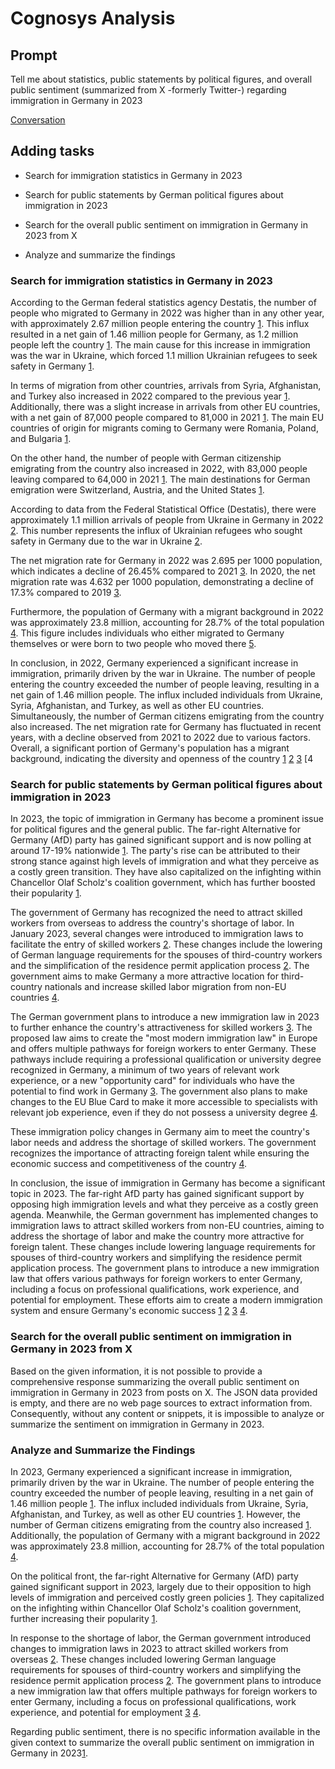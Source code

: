# Cognosys Analysis

## Prompt

Tell me about statistics, public statements by political figures, and overall public sentiment (summarized from X -formerly Twitter-) regarding immigration in Germany in 2023

[Conversation](https://app.cognosys.ai/#:~:text=Tell%20me%20about%20statistics%2C%20public%20statements%20by%20political%20figures%2C%20and%20overall%20public%20sentiment%20(summarized%20from%20X%20%2Dformerly%20Twitter%2D)%20regarding%20immigration%20in%20Germany%20in%202023)


## Adding tasks

* Search for immigration statistics in Germany in 2023

* Search for public statements by German political figures about immigration in 2023

* Search for the overall public sentiment on immigration in Germany in 2023 from X

* Analyze and summarize the findings

###  Search for immigration statistics in Germany in 2023 

According to the German federal statistics agency Destatis, the number of people who migrated to Germany in 2022 was higher than in any other year, with approximately 2.67 million people entering the country [1](https://www.dw.com/en/germany-immigration-reaches-record-high-in-2022/a-66042319). This influx resulted in a net gain of 1.46 million people for Germany, as 1.2 million people left the country [1](https://www.dw.com/en/germany-immigration-reaches-record-high-in-2022/a-66042319). The main cause for this increase in immigration was the war in Ukraine, which forced 1.1 million Ukrainian refugees to seek safety in Germany [1](https://www.dw.com/en/germany-immigration-reaches-record-high-in-2022/a-66042319).

In terms of migration from other countries, arrivals from Syria, Afghanistan, and Turkey also increased in 2022 compared to the previous year [1](https://www.dw.com/en/germany-immigration-reaches-record-high-in-2022/a-66042319). Additionally, there was a slight increase in arrivals from other EU countries, with a net gain of 87,000 people compared to 81,000 in 2021 [1](https://www.dw.com/en/germany-immigration-reaches-record-high-in-2022/a-66042319). The main EU countries of origin for migrants coming to Germany were Romania, Poland, and Bulgaria [1](https://www.dw.com/en/germany-immigration-reaches-record-high-in-2022/a-66042319).

On the other hand, the number of people with German citizenship emigrating from the country also increased in 2022, with 83,000 people leaving compared to 64,000 in 2021 [1](https://www.dw.com/en/germany-immigration-reaches-record-high-in-2022/a-66042319). The main destinations for German emigration were Switzerland, Austria, and the United States [1](https://www.dw.com/en/germany-immigration-reaches-record-high-in-2022/a-66042319).

According to data from the Federal Statistical Office (Destatis), there were approximately 1.1 million arrivals of people from Ukraine in Germany in 2022 [2](https://www.destatis.de/EN/Themes/Society-Environment/Population/Migration/_node.html). This number represents the influx of Ukrainian refugees who sought safety in Germany due to the war in Ukraine [2](https://www.destatis.de/EN/Themes/Society-Environment/Population/Migration/_node.html).

The net migration rate for Germany in 2022 was 2.695 per 1000 population, which indicates a decline of 26.45% compared to 2021 [3](https://www.macrotrends.net/countries/DEU/germany/net-migration). In 2020, the net migration rate was 4.632 per 1000 population, demonstrating a decline of 17.3% compared to 2019 [3](https://www.macrotrends.net/countries/DEU/germany/net-migration).

Furthermore, the population of Germany with a migrant background in 2022 was approximately 23.8 million, accounting for 28.7% of the total population [4](https://www.destatis.de/EN/Themes/Society-Environment/Population/Migration-Integration/_node.html). This figure includes individuals who either migrated to Germany themselves or were born to two people who moved there [5](https://www.dw.com/en/germany-immigrants-made-up-over-18-of-2022-population/a-65383249).

In conclusion, in 2022, Germany experienced a significant increase in immigration, primarily driven by the war in Ukraine. The number of people entering the country exceeded the number of people leaving, resulting in a net gain of 1.46 million people. The influx included individuals from Ukraine, Syria, Afghanistan, and Turkey, as well as other EU countries. Simultaneously, the number of German citizens emigrating from the country also increased. The net migration rate for Germany has fluctuated in recent years, with a decline observed from 2021 to 2022 due to various factors. Overall, a significant portion of Germany's population has a migrant background, indicating the diversity and openness of the country [1](https://www.dw.com/en/germany-immigration-reaches-record-high-in-2022/a-66042319) [2](https://www.destatis.de/EN/Themes/Society-Environment/Population/Migration/_node.html) [3](https://www.macrotrends.net/countries/DEU/germany/net-migration) [4

### Search for public statements by German political figures about immigration in 2023

In 2023, the topic of immigration in Germany has become a prominent issue for political figures and the general public. The far-right Alternative for Germany (AfD) party has gained significant support and is now polling at around 17-19% nationwide [1](https://www.reuters.com/world/europe/germanys-far-right-rides-high-anti-immigration-anti-green-agenda-2023-06-07/). The party's rise can be attributed to their strong stance against high levels of immigration and what they perceive as a costly green transition. They have also capitalized on the infighting within Chancellor Olaf Scholz's coalition government, which has further boosted their popularity [1](https://www.reuters.com/world/europe/germanys-far-right-rides-high-anti-immigration-anti-green-agenda-2023-06-07/).

The government of Germany has recognized the need to attract skilled workers from overseas to address the country's shortage of labor. In January 2023, several changes were introduced to immigration laws to facilitate the entry of skilled workers [2](https://resources.envoyglobal.com/global-news-alerts/germany-immigration-law-updates-for-2023/). These changes include the lowering of German language requirements for the spouses of third-country workers and the simplification of the residence permit application process [2](https://resources.envoyglobal.com/global-news-alerts/germany-immigration-law-updates-for-2023/). The government aims to make Germany a more attractive location for third-country nationals and increase skilled labor migration from non-EU countries [4](https://smithstonewalters.com/2023/04/06/germany-to-reform-immigration-laws-to-attract-skilled-workers/).

The German government plans to introduce a new immigration law in 2023 to further enhance the country's attractiveness for skilled workers [3](https://www.deutschland.de/en/topic/business/immigration-of-skilled-workers-to-germany-new-law-2023). The proposed law aims to create the "most modern immigration law" in Europe and offers multiple pathways for foreign workers to enter Germany. These pathways include requiring a professional qualification or university degree recognized in Germany, a minimum of two years of relevant work experience, or a new "opportunity card" for individuals who have the potential to find work in Germany [3](https://www.deutschland.de/en/topic/business/immigration-of-skilled-workers-to-germany-new-law-2023). The government also plans to make changes to the EU Blue Card to make it more accessible to specialists with relevant job experience, even if they do not possess a university degree [4](https://smithstonewalters.com/2023/04/06/germany-to-reform-immigration-laws-to-attract-skilled-workers/).

These immigration policy changes in Germany aim to meet the country's labor needs and address the shortage of skilled workers. The government recognizes the importance of attracting foreign talent while ensuring the economic success and competitiveness of the country [4](https://smithstonewalters.com/2023/04/06/germany-to-reform-immigration-laws-to-attract-skilled-workers/).

In conclusion, the issue of immigration in Germany has become a significant topic in 2023. The far-right AfD party has gained significant support by opposing high immigration levels and what they perceive as a costly green agenda. Meanwhile, the German government has implemented changes to immigration laws to attract skilled workers from non-EU countries, aiming to address the shortage of labor and make the country more attractive for foreign talent. These changes include lowering language requirements for spouses of third-country workers and simplifying the residence permit application process. The government plans to introduce a new immigration law that offers various pathways for foreign workers to enter Germany, including a focus on professional qualifications, work experience, and potential for employment. These efforts aim to create a modern immigration system and ensure Germany's economic success [1](https://www.reuters.com/world/europe/germanys-far-right-rides-high-anti-immigration-anti-green-agenda-2023-06-07/) [2](https://resources.envoyglobal.com/global-news-alerts/germany-immigration-law-updates-for-2023/) [3](https://www.deutschland.de/en/topic/business/immigration-of-skilled-workers-to-germany-new-law-2023/) [4](https://smithstonewalters.com/2023/04/06/germany-to-reform-immigration-laws-to-attract-skilled-workers/).

### Search for the overall public sentiment on immigration in Germany in 2023 from X

Based on the given information, it is not possible to provide a comprehensive response summarizing the overall public sentiment on immigration in Germany in 2023 from posts on X. The JSON data provided is empty, and there are no web page sources to extract information from. Consequently, without any content or snippets, it is impossible to analyze or summarize the sentiment on immigration in Germany in 2023.

### Analyze and Summarize the Findings

In 2023, Germany experienced a significant increase in immigration, primarily driven by the war in Ukraine. The number of people entering the country exceeded the number of people leaving, resulting in a net gain of 1.46 million people [1](https://www.dw.com/en/germany-immigration-reaches-record-high-in-2022/a-66042319). The influx included individuals from Ukraine, Syria, Afghanistan, and Turkey, as well as other EU countries [1](https://www.dw.com/en/germany-immigration-reaches-record-high-in-2022/a-66042319). However, the number of German citizens emigrating from the country also increased [1](https://www.dw.com/en/germany-immigration-reaches-record-high-in-2022/a-66042319). Additionally, the population of Germany with a migrant background in 2022 was approximately 23.8 million, accounting for 28.7% of the total population [4](https://www.destatis.de/EN/Themes/Society-Environment/Population/Migration-Integration/_node.html).

On the political front, the far-right Alternative for Germany (AfD) party gained significant support in 2023, largely due to their opposition to high levels of immigration and perceived costly green policies [1](https://www.reuters.com/world/europe/germanys-far-right-rides-high-anti-immigration-anti-green-agenda-2023-06-07/). They capitalized on the infighting within Chancellor Olaf Scholz's coalition government, further increasing their popularity [1](https://www.reuters.com/world/europe/germanys-far-right-rides-high-anti-immigration-anti-green-agenda-2023-06-07/).

In response to the shortage of labor, the German government introduced changes to immigration laws in 2023 to attract skilled workers from overseas [2](https://resources.envoyglobal.com/global-news-alerts/germany-immigration-law-updates-for-2023/). These changes included lowering German language requirements for spouses of third-country workers and simplifying the residence permit application process [2](https://resources.envoyglobal.com/global-news-alerts/germany-immigration-law-updates-for-2023/). The government plans to introduce a new immigration law that offers multiple pathways for foreign workers to enter Germany, including a focus on professional qualifications, work experience, and potential for employment [3](https://www.deutschland.de/en/topic/business/immigration-of-skilled-workers-to-germany-new-law-2023/) [4](https://smithstonewalters.com/2023/04/06/germany-to-reform-immigration-laws-to-attract-skilled-workers/).

Regarding public sentiment, there is no specific information available in the given context to summarize the overall public sentiment on immigration in Germany in 2023[1](https://www.reuters.com/world/europe/germanys-far-right-rides-high-anti-immigration-anti-green-agenda-2023-06-07/).
